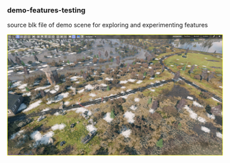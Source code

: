 ### demo-features-testing

source blk file of demo scene for exploring and experimenting features

![preview](preview.png)

